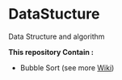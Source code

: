 # DataStucture
Data Structure and algorithm 


**This repository Contain :** 
+ Bubble Sort (see more [Wiki](https://github.com/amirrezatav/DataStucture/wiki/Bubble-sort))
